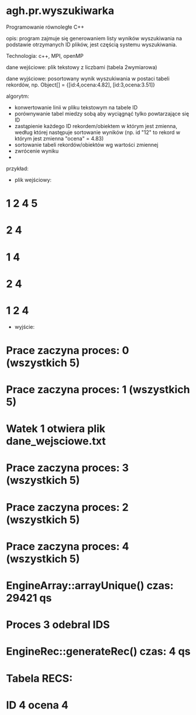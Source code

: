 agh.pr.wyszukiwarka
===================

Programowanie równoległe C++

opis: program zajmuje się generowaniem listy wyników wyszukiwania na podstawie otrzymanych ID plików, jest częścią systemu wyszukiwania.

Technologia: c++, MPI, openMP

dane wejściowe: plik tekstowy z liczbami (tabela 2wymiarowa)

dane wyjściowe: posortowany wynik wyszukiwania w postaci tabeli rekordów, np.
Object[] = {[id:4,ocena:4.82], [id:3,ocena:3.51]}

algorytm:
- konwertowanie linii w pliku tekstowym na tabele ID
- porównywanie tabel miedzy sobą aby wyciągnąć tylko powtarzające się ID
- zastąpienie każdego ID rekordem/obiektem w którym jest zmienna, według której następuje sortowanie wyników (np. id "12" to rekord w którym jest zmienna "ocena" = 4.83)
- sortowanie tabeli rekordów/obiektów wg wartości zmiennej
- zwrócenie wyniku
- 
przykład:
- plik wejściowy:
# 1 2 4 5
# 2 4
# 1 4
# 2 4
# 1 2 4 

- wyjście:
# Prace zaczyna proces: 0 (wszystkich 5) 
# Prace zaczyna proces: 1 (wszystkich 5) 
# Watek 1 otwiera plik dane_wejsciowe.txt
# Prace zaczyna proces: 3 (wszystkich 5) 
# Prace zaczyna proces: 2 (wszystkich 5) 
# Prace zaczyna proces: 4 (wszystkich 5) 
# EngineArray::arrayUnique() czas: 29421 qs 
# Proces 3 odebral IDS
# EngineRec::generateRec() czas: 4 qs 
# Tabela RECS:
# ID 4 ocena 4
